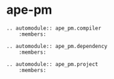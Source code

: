 # ape-pm

```{eval-rst}
.. automodule:: ape_pm.compiler
    :members:
```

```{eval-rst}
.. automodule:: ape_pm.dependency
    :members:
```

```{eval-rst}
.. automodule:: ape_pm.project
    :members:
```
